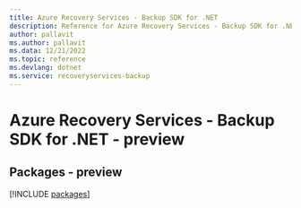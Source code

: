 ```yaml
---
title: Azure Recovery Services - Backup SDK for .NET
description: Reference for Azure Recovery Services - Backup SDK for .NET
author: pallavit
ms.author: pallavit
ms.data: 12/21/2022
ms.topic: reference
ms.devlang: dotnet
ms.service: recoveryservices-backup
---
```

# Azure Recovery Services - Backup SDK for .NET - preview
## Packages - preview
[!INCLUDE [packages](recovery-services---backup-index.md)]